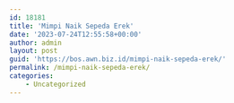 ```yaml
---
id: 18181
title: 'Mimpi Naik Sepeda Erek'
date: '2023-07-24T12:55:58+00:00'
author: admin
layout: post
guid: 'https://bos.awn.biz.id/mimpi-naik-sepeda-erek/'
permalink: /mimpi-naik-sepeda-erek/
categories:
    - Uncategorized
---
```


